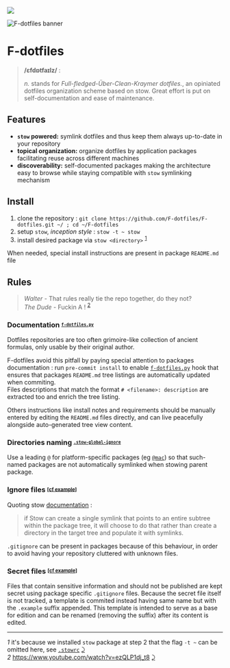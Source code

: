 [![][patreon]](https://www.patreon.com/kraymer)

[patreon]: https://img.shields.io/badge/-%E2%99%A1%20Donate%20-ff69b4

![F-dotfiles banner](https://raw.githubusercontent.com/F-dotfiles/F-dotfiles/master/.github/img/banner.png)

# F-dotfiles

> **/ɛfdɒtfaɪlz/** :
>
> *n.* stands for *Full-fledged-Über-Clean-Kraymer dotfiles.*, an opiniated dotfiles organization scheme based on stow.
Great effort is put on self-documentation and ease of maintenance.


## Features

- **`stow` powered:** symlink dotfiles and thus keep them always up-to-date in your repository
- **topical organization:** organize dotfiles by application packages facilitating reuse across different machines
- **discoverability:** self-documented packages making the architecture easy to browse while staying compatible with `stow` symlinking mechanism


## Install

1. clone the repository : `git clone https://github.com/F-dotfiles/F-dotfiles.git ~/ ; cd ~/F-dotfiles`
1. setup `stow`, *inception style* : `stow -t ~ stow` 
1. install desired package via `stow <directory>` <sup id="a1">[1](#f1)</sup>

When needed, special install instructions are present in package `README.md` file


## Rules

> *Walter -* That rules really tie the repo together, do they not?  
> *The Dude -* Fuckin A ! <sup id="a2">[2](#f2)</sup>

### Documentation <sup><sub>[`f-dotfiles.py`](https://github.com/Kraymer/)

Dotfiles repositories are too often grimoire-like collection of ancient formulas, only usable by their original author.

F-dotfiles avoid this pitfall by paying special attention to packages documentation : run `pre-commit install` to enable [`f-dotfiles.py`](https://github.com/F-dotfiles/F-dotfiles/blob/master/docgen.py) hook that ensures that packages `README.md` tree listings are automatically updated when commiting.  
Files descriptions that match the format `# <filename>: description` are extracted too and enrich the tree listing.

Others instructions like install notes and requirements should be manually entered by editing the `README.md` files directly, and can live peacefully alongside auto-generated tree view content. 

### Directories naming <sup><sub>[`.stow-global-ignore`](https://github.com/F-dotfiles/F-dotfiles/blob/master/stow/.stow-global-ignore#L7)

Use a leading `@` for platform-specific packages (eg
  [`@mac`](https://github.com/F-dotfiles/F-dotfiles/blob/master/%40mac/)) so that such-named packages are not automatically symlinked when stowing parent package.

### Ignore files <sup><sub>[[cf example]](https://github.com/F-dotfiles/F-dotfiles/blob/master/_sublime_text_3/.gitignore)</sub></sup>

Quoting stow [documentation](https://www.gnu.org/software/stow/manual/html_node/Installing-Packages.html#Installing-Packages) :

> if Stow can create a single symlink that points to an entire subtree within the package tree, it will choose to do that rather than create a directory in the target tree and populate it with symlinks.

`.gitignore` can be present in packages because of this behaviour, in order to avoid having your repository cluttered with unknown files.

### Secret files <sup><sub>[[cf example]](https://github.com/F-dotfiles/F-dotfiles/blob/master/git/.config/git/credentials.example)

Files that contain sensitive information and should not be published are kept secret using package specific `.gitignore` files.
Because the secret file itself is not tracked, a template is commited instead having same name but with the `.example` suffix appended. This template is intended to serve as a base for edition and can be renamed (removing the suffix) after its content is edited.



---
<i id="f1">1</i> it's because we installed `stow` package at step 2 that the flag `-t ~` can be omitted here, see [`.stowrc`](https://github.com/F-dotfiles/F-dotfiles/blob/master/stow/.stowrc) [⤸](#a1)  
<i id="f2">2</i> https://www.youtube.com/watch?v=ezQLP1dj_t8 [⤸](#a2)
